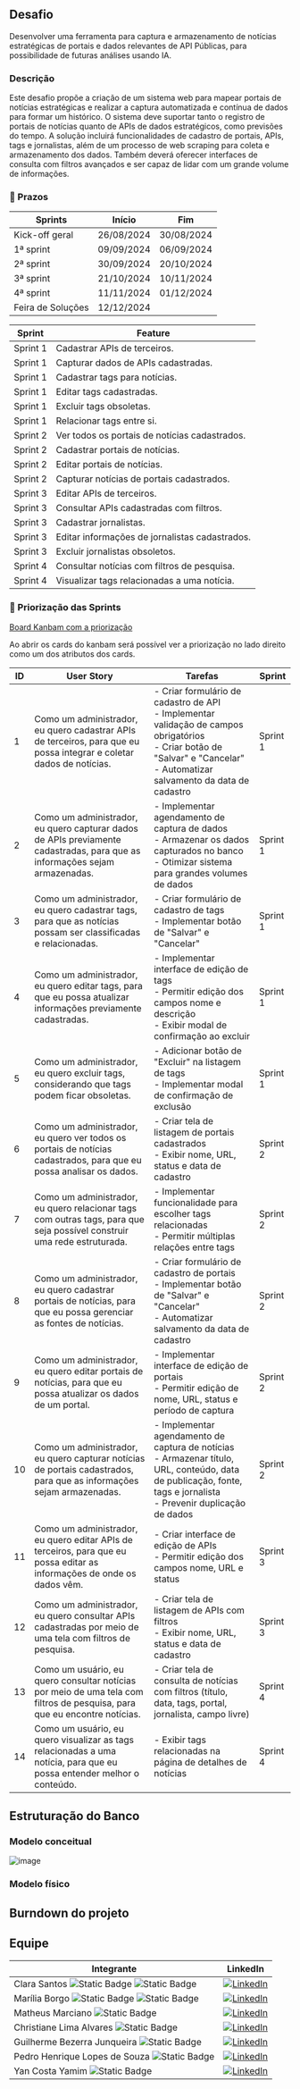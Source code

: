 ## Desafio 
Desenvolver uma ferramenta para captura e armazenamento de notícias estratégicas de portais e dados relevantes de API Públicas, para possibilidade de futuras análises usando IA.

### Descrição 
Este desafio propõe a criação de um sistema web para mapear portais de notícias estratégicas e realizar a captura automatizada e contínua de dados para formar um histórico. O sistema deve suportar tanto o registro de portais de notícias quanto de APIs de dados estratégicos, como previsões do tempo. A solução incluirá funcionalidades de cadastro de portais, APIs, tags e jornalistas, além de um processo de web scraping para coleta e armazenamento dos dados. Também deverá oferecer interfaces de consulta com filtros avançados e ser capaz de lidar com um grande volume de informações.

### 🤖 Prazos

| Sprints | Início | Fim |
| ------- | ------ | --- |
| Kick-off geral| 26/08/2024 | 30/08/2024|
| 1ª sprint | 09/09/2024 | 06/09/2024 |
| 2ª sprint | 30/09/2024 | 20/10/2024 |
| 3ª sprint | 21/10/2024 | 10/11/2024 |
| 4ª sprint | 11/11/2024 | 01/12/2024 |
| Feira de Soluções | 12/12/2024 |

**Sprint** | **Feature** |
|------------|-------------|
| Sprint 1 | Cadastrar APIs de terceiros. |
| Sprint 1 | Capturar dados de APIs cadastradas. |
| Sprint 1 | Cadastrar tags para notícias. |
| Sprint 1 | Editar tags cadastradas. |
| Sprint 1 | Excluir tags obsoletas. |
| Sprint 1 | Relacionar tags entre si. |
| Sprint 2 | Ver todos os portais de notícias cadastrados. |
| Sprint 2 | Cadastrar portais de notícias. |
| Sprint 2 | Editar portais de notícias. |
| Sprint 2 | Capturar notícias de portais cadastrados. |
| Sprint 3 | Editar APIs de terceiros. |
| Sprint 3 | Consultar APIs cadastradas com filtros. |
| Sprint 3 | Cadastrar jornalistas. |
| Sprint 3 | Editar informações de jornalistas cadastrados. |
| Sprint 3 | Excluir jornalistas obsoletos. |
| Sprint 4 | Consultar notícias com filtros de pesquisa. |
| Sprint 4 | Visualizar tags relacionadas a uma notícia. |


### 🤖 Priorização das Sprints
[Board Kanbam com a priorização](https://github.com/users/c137santos/projects/9/views/1)

Ao abrir os cards do kanbam será possível ver a priorização no lado direito como um dos atributos dos cards.


| ID  | User Story                                                                                                             | Tarefas                                                                                                                                                                                                                                                                                                         | Sprint |
| --- | ---------------------------------------------------------------------------------------------------------------------- | --------------------------------------------------------------------------------------------------------------------------------------------------------------------------------------------------------------------------------------------------------------------------------------------------------------- | ------ |
| 1   | Como um administrador, eu quero cadastrar APIs de terceiros, para que eu possa integrar e coletar dados de notícias.    | - Criar formulário de cadastro de API<br>- Implementar validação de campos obrigatórios<br>- Criar botão de "Salvar" e "Cancelar"<br>- Automatizar salvamento da data de cadastro                                                                                                                                | Sprint 1 |
| 2   | Como um administrador, eu quero capturar dados de APIs previamente cadastradas, para que as informações sejam armazenadas. | - Implementar agendamento de captura de dados<br>- Armazenar os dados capturados no banco<br>- Otimizar sistema para grandes volumes de dados                                                                                                                                                                     | Sprint 1 |
| 3   | Como um administrador, eu quero cadastrar tags, para que as notícias possam ser classificadas e relacionadas.           | - Criar formulário de cadastro de tags<br>- Implementar botão de "Salvar" e "Cancelar"                                                                                                                                                                                                                           | Sprint 1 |
| 4   | Como um administrador, eu quero editar tags, para que eu possa atualizar informações previamente cadastradas.           | - Implementar interface de edição de tags<br>- Permitir edição dos campos nome e descrição<br>- Exibir modal de confirmação ao excluir                                                                                                                                                                           | Sprint 1 |
| 5   | Como um administrador, eu quero excluir tags, considerando que tags podem ficar obsoletas.                             | - Adicionar botão de "Excluir" na listagem de tags<br>- Implementar modal de confirmação de exclusão                                                                                                                                                                                                             | Sprint 1 |
| 6   | Como um administrador, eu quero ver todos os portais de notícias cadastrados, para que eu possa analisar os dados.      | - Criar tela de listagem de portais cadastrados<br>- Exibir nome, URL, status e data de cadastro                                                                                                                                                                                                                 | Sprint 2 |
| 7   | Como um administrador, eu quero relacionar tags com outras tags, para que seja possível construir uma rede estruturada. | - Implementar funcionalidade para escolher tags relacionadas<br>- Permitir múltiplas relações entre tags                                                                                                                                                                                                         | Sprint 2 |
| 8   | Como um administrador, eu quero cadastrar portais de notícias, para que eu possa gerenciar as fontes de notícias.       | - Criar formulário de cadastro de portais<br>- Implementar botão de "Salvar" e "Cancelar"<br>- Automatizar salvamento da data de cadastro                                                                                                                                                                        | Sprint 2 |
| 9   | Como um administrador, eu quero editar portais de notícias, para que eu possa atualizar os dados de um portal.          | - Implementar interface de edição de portais<br>- Permitir edição de nome, URL, status e período de captura                                                                                                                                                                                                      | Sprint 2 |
| 10  | Como um administrador, eu quero capturar notícias de portais cadastrados, para que as informações sejam armazenadas.    | - Implementar agendamento de captura de notícias<br>- Armazenar título, URL, conteúdo, data de publicação, fonte, tags e jornalista<br>- Prevenir duplicação de dados                                                                                                                                             | Sprint 2 |
| 11  | Como um administrador, eu quero editar APIs de terceiros, para que eu possa editar as informações de onde os dados vêm. | - Criar interface de edição de APIs<br>- Permitir edição dos campos nome, URL e status                                                                                                                                                                                                                           | Sprint 3 |
| 12  | Como um administrador, eu quero consultar APIs cadastradas por meio de uma tela com filtros de pesquisa.                | - Criar tela de listagem de APIs com filtros<br>- Exibir nome, URL, status e data de cadastro                                                                                                                                                                                                                    | Sprint 3 |
| 13  | Como um usuário, eu quero consultar notícias por meio de uma tela com filtros de pesquisa, para que eu encontre notícias. | - Criar tela de consulta de notícias com filtros (título, data, tags, portal, jornalista, campo livre)                                                                                                                                                                                                           | Sprint 4 |
| 14  | Como um usuário, eu quero visualizar as tags relacionadas a uma notícia, para que eu possa entender melhor o conteúdo.  | - Exibir tags relacionadas na página de detalhes de notícias                                                                                                                                                                                                                                                    | Sprint 4 |


## Estruturação do Banco 

### Modelo conceitual 

![image](/img/Cerberus.jpg)

### Modelo físico


## Burndown do projeto

## Equipe

| Integrante | LinkedIn |
|------|----------|
| Clara Santos ![Static Badge](https://img.shields.io/badge/Scrum_master-pink)  ![Static Badge](https://img.shields.io/badge/Dev-black) | [![LinkedIn](https://img.shields.io/badge/LinkedIn-0077B5?style=for-the-badge&logo=linkedin&logoColor=white)](https://www.linkedin.com/in/c137santos/) |
| Marília Borgo ![Static Badge](https://img.shields.io/badge/Product_owner-blue) ![Static Badge](https://img.shields.io/badge/Dev-black) | [![LinkedIn](https://img.shields.io/badge/LinkedIn-0077B5?style=for-the-badge&logo=linkedin&logoColor=white)](https://www.linkedin.com/in/mariliaborgo/) |
| Matheus Marciano ![Static Badge](https://img.shields.io/badge/Dev-black) | [![LinkedIn](https://img.shields.io/badge/LinkedIn-0077B5?style=for-the-badge&logo=linkedin&logoColor=white)](https://www.linkedin.com/in/matheus-marciano-leite/) |
| Christiane Lima Alvares ![Static Badge](https://img.shields.io/badge/Dev-black) | [![LinkedIn](https://img.shields.io/badge/LinkedIn-0077B5?style=for-the-badge&logo=linkedin&logoColor=white)](https://www.linkedin.com/in/cristiane-alvares/) |
| Guilherme Bezerra Junqueira ![Static Badge](https://img.shields.io/badge/Dev-black) | [![LinkedIn](https://img.shields.io/badge/LinkedIn-0077B5?style=for-the-badge&logo=linkedin&logoColor=white)](https://www.linkedin.com/in/guilherme-bezerra-a01035170/) |
| Pedro Henrique Lopes de Souza ![Static Badge](https://img.shields.io/badge/Dev-black) | [![LinkedIn](https://img.shields.io/badge/LinkedIn-0077B5?style=for-the-badge&logo=linkedin&logoColor=white)](https://www.linkedin.com/in/pelopes7/) |
| Yan Costa Yamim ![Static Badge](https://img.shields.io/badge/Dev-black) | [![LinkedIn](https://img.shields.io/badge/LinkedIn-0077B5?style=for-the-badge&logo=linkedin&logoColor=white)](https://www.linkedin.com/in/yan-yamim-185220278/) |
